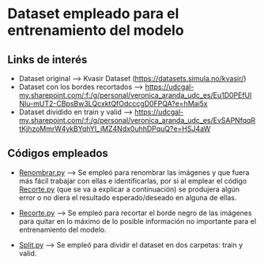 # Dataset empleado para el entrenamiento del modelo

## Links de interés

* Dataset original --> Kvasir Dataset (https://datasets.simula.no/kvasir/)
* Dataset con los bordes recortados --> https://udcgal-my.sharepoint.com/:f:/g/personal/veronica_aranda_udc_es/Eu1D0PEfUlNIu-mUT2-CBpsBw3LQcxktQfOdcccgD0FPQA?e=hMai5x
* Dataset dividido en train y valid --> https://udcgal-my.sharepoint.com/:f:/g/personal/veronica_aranda_udc_es/EvSAPNfqqRtKjhzoMmrW4ykBYqhYI_jMZ4Ndx0uhhDPquQ?e=HSJ4aW


## Códigos empleados

* [Renombrar.py](Renombrar.py) --> Se empleó para renombrar las imágenes y que fuera más fácil trabajar con ellas e identificarlas, por si al emplear el código [Recorte.py](Recorte.py) (que se va a explicar a continuación) se produjera algún error o no diera el resultado esperado/deseado en alguna de ellas. 

* [Recorte.py](Recorte.py) --> Se empleó para recortar el borde negro de las imágenes para quitar en lo máximo de lo posible información no importante para el entrenamiento del modelo. 

* [Split.py](Split.py) --> Se empleó para dividir el dataset en dos carpetas: train y valid. 
